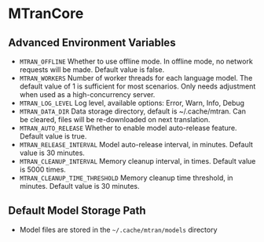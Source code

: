 # MTranCore

## Advanced Environment Variables

- `MTRAN_OFFLINE` Whether to use offline mode. In offline mode, no network requests will be made. Default value is false.
- `MTRAN_WORKERS` Number of worker threads for each language model. The default value of 1 is sufficient for most scenarios. Only needs adjustment when used as a high-concurrency server.
- `MTRAN_LOG_LEVEL` Log level, available options: Error, Warn, Info, Debug
- `MTRAN_DATA_DIR` Data storage directory, default is ~/.cache/mtran. Can be cleared, files will be re-downloaded on next translation.
- `MTRAN_AUTO_RELEASE` Whether to enable model auto-release feature. Default value is true.
- `MTRAN_RELEASE_INTERVAL` Model auto-release interval, in minutes. Default value is 30 minutes.
- `MTRAN_CLEANUP_INTERVAL` Memory cleanup interval, in times. Default value is 5000 times.
- `MTRAN_CLEANUP_TIME_THRESHOLD` Memory cleanup time threshold, in minutes. Default value is 30 minutes.

## Default Model Storage Path

- Model files are stored in the `~/.cache/mtran/models` directory